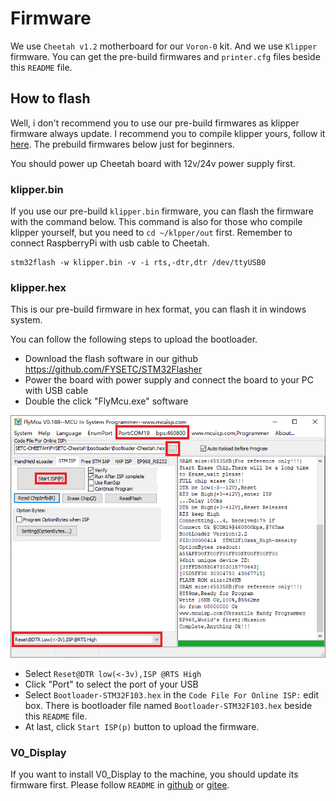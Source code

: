 # Firmware

We use `Cheetah v1.2` motherboard for our `Voron-0` kit. And we use `Klipper` firmware. You can get the pre-build firmwares and `printer.cfg` files beside this `README` file. 

## How to flash 

Well, i don't recommend you to use our pre-build firmwares as klipper firmware always update. I recommend you to compile klipper yours, follow it [here](https://www.klipper3d.org/Installation.html). The prebuild firmwares below just for beginners.

You should power up Cheetah board with 12v/24v power supply first.

### klipper.bin

If you use our pre-build `klipper.bin` firmware, you can flash the firmware with the command below. This command is also for those who compile klipper yourself, but you need to `cd ~/klpper/out` first. Remember to connect RaspberryPi with usb cable to Cheetah.

```
stm32flash -w klipper.bin -v -i rts,-dtr,dtr /dev/ttyUSB0
```

### klipper.hex

This is our pre-build firmware in hex format, you can flash it in windows system. 

You can follow the following steps to upload the bootloader.

- Download the flash software in our github https://github.com/FYSETC/STM32Flasher
- Power the board with power supply and connect the board to your PC with USB cable
- Double the click "FlyMcu.exe" software

[![image-20210706170320150](images/Flymcu.png)](https://github.com/FYSETC/FYSETC-Cheetah/blob/master/images/Flymcu.png)

- Select `Reset@DTR low(<-3v),ISP @RTS High`
- Click "Port" to select the port of your USB
- Select `Bootloader-STM32F103.hex` in the `Code File For Online ISP:` edit box. There is bootloader file named `Bootloader-STM32F103.hex` beside this `README` file.
- At last, click `Start ISP(p)` button to upload the firmware.

### V0_Display

If you want to install V0_Display to the machine, you should update its firmware first. Please follow `README` in [github](https://gitee.com/fysetc/Voron-Hardware/blob/master/V0_Display/Documentation/Setup_and_Flashing_Guide.md) or [gitee](https://github.com/VoronDesign/Voron-Hardware/blob/master/V0_Display/Documentation/Setup_and_Flashing_Guide.md).

